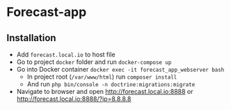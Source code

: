 # Forecast-app

## Installation

- Add `forecast.local.io` to host file
- Go to project `docker` folder and run `docker-compose up`
- Go into Docker container `docker exec -it forecast_app_webserver bash`
  - In project root (`/var/www/html`) run `composer install`
  - And run `php bin/console -n doctrine:migrations:migrate`
- Navigate to browser and open http://forecast.local.io:8888 or http://forecast.local.io:8888/?ip=8.8.8.8

